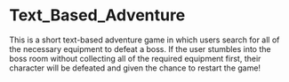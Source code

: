 # Text_Based_Adventure

This is a short text-based adventure game in which users search for all of the necessary equipment to defeat a boss. If the user stumbles into the boss room without collecting all of the required equipment first, their character will be defeated and given the chance to restart the game!

